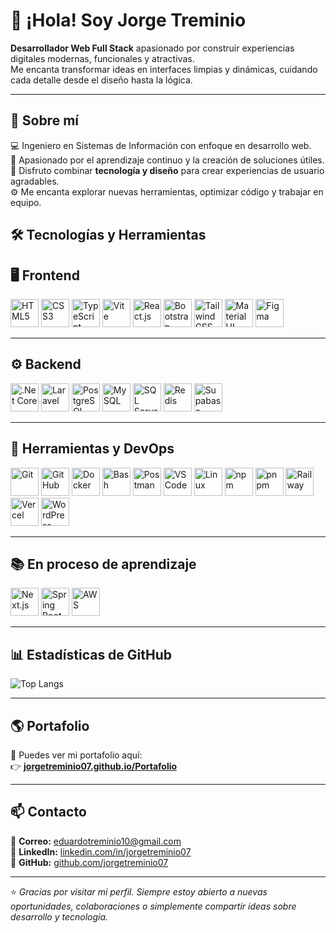 # 👋 ¡Hola! Soy **Jorge Treminio**

**Desarrollador Web Full Stack** apasionado por construir experiencias digitales modernas, funcionales y atractivas.  
Me encanta transformar ideas en interfaces limpias y dinámicas, cuidando cada detalle desde el diseño hasta la lógica.

---

## 🧠 Sobre mí

💻 Ingeniero en Sistemas de Información con enfoque en desarrollo web.  
🚀 Apasionado por el aprendizaje continuo y la creación de soluciones útiles.  
🎨 Disfruto combinar **tecnología y diseño** para crear experiencias de usuario agradables.  
⚙️ Me encanta explorar nuevas herramientas, optimizar código y trabajar en equipo.

## 🛠️ Tecnologías y Herramientas

## 🖥️ Frontend

<p align="left">
  <img src="https://cdn.jsdelivr.net/gh/devicons/devicon/icons/html5/html5-original.svg" width="45" height="45" alt="HTML5"/>
  <img src="https://cdn.jsdelivr.net/gh/devicons/devicon/icons/css3/css3-original.svg" width="45" height="45" alt="CSS3"/>
  <img src="https://cdn.jsdelivr.net/gh/devicons/devicon/icons/typescript/typescript-original.svg" width="45" height="45" alt="TypeScript"/>
  <img src="https://cdn.jsdelivr.net/gh/devicons/devicon/icons/vite/vite-original.svg" width="45" height="45" alt="Vite"/>
  <img src="https://cdn.jsdelivr.net/gh/devicons/devicon/icons/react/react-original.svg" width="45" height="45" alt="React.js"/>
  <img src="https://cdn.jsdelivr.net/gh/devicons/devicon/icons/bootstrap/bootstrap-original.svg" width="45" height="45" alt="Bootstrap"/>
  <img src="https://cdn.jsdelivr.net/gh/devicons/devicon/icons/tailwindcss/tailwindcss-plain.svg" width="45" height="45" alt="TailwindCSS"/>
  <img src="https://cdn.jsdelivr.net/gh/devicons/devicon/icons/materialui/materialui-original.svg" width="45" height="45" alt="Material UI"/>
  <img src="https://skillicons.dev/icons?i=figma" width="45" height="45" alt="Figma"/>
</p>

---

## ⚙️ Backend

<p align="left">
  <img src="https://cdn.jsdelivr.net/gh/devicons/devicon/icons/dotnetcore/dotnetcore-original.svg" width="45" height="45" alt=".Net Core"/>
  <img src="https://cdn.jsdelivr.net/gh/devicons/devicon/icons/laravel/laravel-plain.svg" width="45" height="45" alt="Laravel"/>
  <img src="https://cdn.jsdelivr.net/gh/devicons/devicon/icons/postgresql/postgresql-original.svg" width="45" height="45" alt="PostgreSQL"/>
  <img src="https://cdn.jsdelivr.net/gh/devicons/devicon/icons/mysql/mysql-original.svg" width="45" height="45" alt="MySQL"/>
  <img src="https://cdn.jsdelivr.net/gh/devicons/devicon/icons/microsoftsqlserver/microsoftsqlserver-plain.svg" width="45" height="45" alt="SQL Server"/>
  <img src="https://cdn.jsdelivr.net/gh/devicons/devicon/icons/redis/redis-original.svg" width="45" height="45" alt="Redis"/>
  <img src="https://cdn.jsdelivr.net/gh/devicons/devicon/icons/supabase/supabase-original.svg" width="45" height="45" alt="Supabase"/>
</p>

---

## 🧰 Herramientas y DevOps

<p align="left">
  <img src="https://cdn.jsdelivr.net/gh/devicons/devicon/icons/git/git-original.svg" width="45" height="45" alt="Git"/>
  <img src="https://cdn.jsdelivr.net/gh/devicons/devicon/icons/github/github-original.svg" width="45" height="45" alt="GitHub"/>
  <img src="https://cdn.jsdelivr.net/gh/devicons/devicon/icons/docker/docker-original.svg" width="45" height="45" alt="Docker"/>
  <img src="https://cdn.jsdelivr.net/gh/devicons/devicon/icons/bash/bash-original.svg" width="45" height="45" alt="Bash"/>
  <img src="https://cdn.jsdelivr.net/gh/devicons/devicon/icons/postman/postman-original.svg" width="45" height="45" alt="Postman"/>
  <img src="https://cdn.jsdelivr.net/gh/devicons/devicon/icons/vscode/vscode-original.svg" width="45" height="45" alt="VSCode"/>
  <img src="https://cdn.jsdelivr.net/gh/devicons/devicon/icons/linux/linux-original.svg" width="45" height="45" alt="Linux"/>
  <img src="https://cdn.jsdelivr.net/gh/devicons/devicon/icons/npm/npm-original-wordmark.svg" width="45" height="45" alt="npm"/>
  <img src="https://skillicons.dev/icons?i=pnpm" width="45" height="45" alt="pnpm"/>
  <img src="https://skillicons.dev/icons?i=railway" width="45" height="45" alt="Railway"/>
  <img src="https://skillicons.dev/icons?i=vercel" width="45" height="45" alt="Vercel"/>
  <img src="https://cdn.jsdelivr.net/gh/devicons/devicon/icons/wordpress/wordpress-plain.svg" width="45" height="45" alt="WordPress"/>
</p>

---

## 📚 En proceso de aprendizaje

<p align="left">
  <img src="https://cdn.jsdelivr.net/gh/devicons/devicon/icons/nextjs/nextjs-original.svg" width="45" height="45" alt="Next.js"/>
  <img src="https://cdn.jsdelivr.net/gh/devicons/devicon/icons/spring/spring-original.svg" width="45" height="45" alt="Spring Boot"/>
  <img src="https://cdn.jsdelivr.net/gh/devicons/devicon/icons/amazonwebservices/amazonwebservices-original.svg" width="45" height="45" alt="AWS"/>
</p>

---


## 📊 Estadísticas de GitHub

![Top Langs](https://github-readme-stats.vercel.app/api/top-langs/?username=jorgetreminio07&layout=compact&theme=tokyonight)

---

## 🌎 Portafolio

🚀 Puedes ver mi portafolio aquí:  
👉 [**jorgetreminio07.github.io/Portafolio**](https://jorgetreminio07.github.io/Portafolio/)

---

## 📫 Contacto

📧 **Correo:** eduardotreminio10@gmail.com  
💼 **LinkedIn:** [linkedin.com/in/jorgetreminio07](https://www.linkedin.com/in/eduardo-treminio-b02b81323/)  
🐙 **GitHub:** [github.com/jorgetreminio07](https://github.com/jorgetreminio07)

---

⭐ *Gracias por visitar mi perfil. Siempre estoy abierto a nuevas oportunidades, colaboraciones o simplemente compartir ideas sobre desarrollo y tecnología.*
